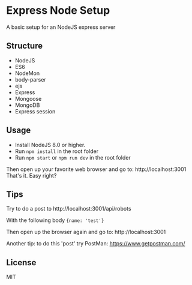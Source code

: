 # Express Node Setup

A basic setup for an NodeJS express server

## Structure
- NodeJS
- ES6
- NodeMon
- body-parser
- ejs
- Express
- Mongoose
- MongoDB
- Express session

## Usage
- Install NodeJS 8.0 or higher.
- Run `npm install` in the root folder
- Run `npm start` or `npm run dev` in the root folder

Then open up your favorite web browser and go to: http://localhost:3001
That's it. Easy right?

## Tips
Try to do a post to http://localhost:3001/api/robots

With the following body `{name: 'test'}`

Then open up the browser again and go to: http://localhost:3001

Another tip: to do this 'post' try PostMan: https://www.getpostman.com/

## License

MIT
